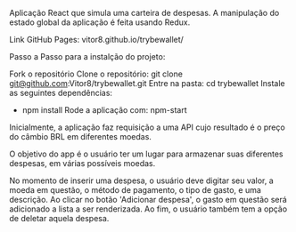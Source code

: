 Aplicação React que simula uma carteira de despesas. A manipulação do estado global da aplicação é feita usando Redux.

Link GitHub Pages: vitor8.github.io/trybewallet/

Passo a Passo para a instalção do projeto:

Fork o repositório
Clone o repositório: git clone git@github.com:Vitor8/trybewallet.git
Entre na pasta: cd trybewallet
Instale as seguintes dependências:
  - npm install
Rode a aplicação com: npm-start

Inicialmente, a aplicação faz requisição a uma API cujo resultado é o preço do câmbio BRL em diferentes moedas.

O objetivo do app é o usuário ter um lugar para armazenar suas diferentes despesas, em várias possíveis moedas. 

No momento de inserir uma despesa, o usuário deve digitar seu valor, a moeda em questão, o método de pagamento, o tipo de gasto, e uma descrição. Ao clicar no botão 'Adicionar despesa', o gasto em questão será adicionado a lista a ser renderizada. Ao fim, o usuário também tem a opção de deletar aquela despesa.  
